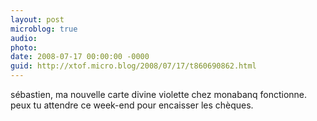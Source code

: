 ```yaml
---
layout: post
microblog: true
audio: 
photo: 
date: 2008-07-17 00:00:00 -0000
guid: http://xtof.micro.blog/2008/07/17/t860690862.html
---
```

sébastien, ma nouvelle carte divine violette chez monabanq fonctionne. peux tu attendre ce week-end pour encaisser les chèques.
